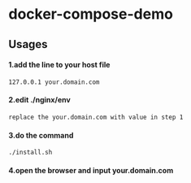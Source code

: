 # docker-compose-demo
## Usages
#### 1.add the line to your host file
```
127.0.0.1 your.domain.com
```
#### 2.edit ./nginx/env
```
replace the your.domain.com with value in step 1
```
#### 3.do the command
```
./install.sh
```
#### 4.open the browser and input your.domain.com